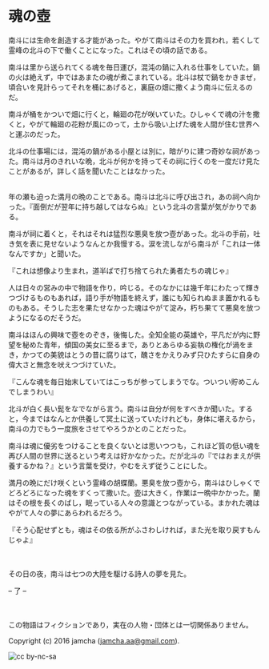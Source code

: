 

# 魂の壺

南斗には生命を創造する才能があった。やがて南斗はその力を買われ，若くして霊峰の北斗の下で働くことになった。これはその頃の話である。  

南斗は里から送られてくる魂を毎日運び，混沌の鍋に入れる仕事をしていた。鍋の火は絶えず，中ではあまたの魂が煮こまれている。北斗は杖で鍋をかきまぜ，頃合いを見計らってそれを桶にあげると，裏庭の畑に撒くよう南斗に伝えるのだ。  

南斗が桶をかついで畑に行くと，輪廻の花が咲いていた。ひしゃくで魂の汁を撒くと，やがて輪廻の花粉が風にのって，土から吸い上げた魂を人間が住む世界へと運ぶのだった。  

北斗の仕事場には，混沌の鍋がある小屋とは別に，暗がりに建つ奇妙な祠があった。南斗は月のきれいな晩，北斗が何かを持ってその祠に行くのを一度だけ見たことがあるが，詳しく話を聞いたことはなかった。  

<br>  
年の瀬も迫った満月の晩のことである。南斗は北斗に呼び出され，あの祠へ向かった。『面倒だが翌年に持ち越してはならぬ』という北斗の言葉が気がかりである。  

南斗が祠に着くと，それはそれは猛烈な悪臭を放つ壺があった。北斗の手前，吐き気を表に見せないようなんとか我慢する。涙を流しながら南斗が「これは一体なんですか」と聞いた。  

『これは想像より生まれ，道半ばで打ち捨てられた勇者たちの魂じゃ』  

人は日々の営みの中で物語を作り，吟じる。そのなかには幾千年にわたって輝きつづけるものもあれば，語り手が物語を終えず，誰にも知られぬまま置かれるものもある。そうした志を果たせなかった魂はやがて淀み，朽ち果てて悪臭を放つようになるのだそうだ。  

南斗はほんの興味で壺をのぞき，後悔した。全知全能の英雄や，平凡だが内に野望を秘めた青年，傾国の美女に至るまで，ありとあらゆる妄執の権化が渦をまき，かつての美貌はとうの昔に腐りはて，醜さをかえりみず只ひたすらに自身の偉大さと無念を吠えつづけていた。  

『こんな魂を毎日始末していてはこっちが参ってしまうでな。ついつい貯めこんでしまうわい』  

北斗が白く長い髭をなでながら言う。南斗は自分が何をすべきか聞いた。すると，今まではなんとか供養して冥土に送っていたけれども，身体に堪えるから，南斗の力でもう一度旅をさせてやろうかとのことだった。  

南斗は魂に優劣をつけることを良くないとは思いつつも，これほど質の低い魂を再び人間の世界に送るという考えは好かなかった。だが北斗の『ではおまえが供養するかね？』という言葉を受け，やむをえず従うことにした。  

満月の晩にだけ咲くという霊峰の胡蝶蘭。悪臭を放つ壺から，南斗はひしゃくでどろどろになった魂をすくって撒いた。壺は大きく，作業は一晩中かかった。蘭はその根を長くのばし，眠っている人々の意識とつながっている。まかれた魂はやがて人々の夢にあらわれるだろう。  

『そう心配せずとも，魂はその依る所がふさわしければ，また光を取り戻すもんじゃよ』  

<br>  
<br>  
その日の夜，南斗は七つの大陸を駆ける詩人の夢を見た。  

&#x2013; 了 &#x2013;  

<br>  
<br>  
この物語はフィクションであり，実在の人物・団体とは一切関係ありません。  

Copyright (c) 2016 jamcha (jamcha.aa@gmail.com).  

![cc by-nc-sa](http://i.creativecommons.org/l/by-nc-sa/4.0/88x31.png)  

